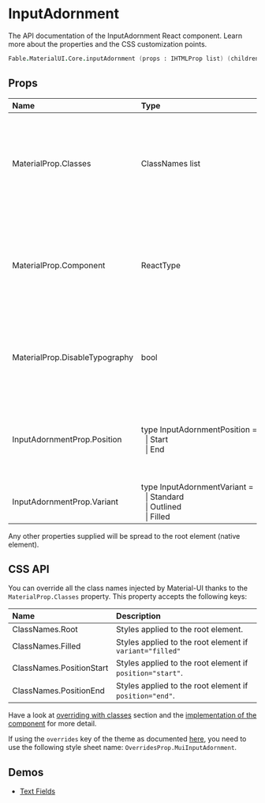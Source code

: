 # InputAdornment

<p class="description">The API documentation of the InputAdornment React component. Learn more about the properties and the CSS customization points.</p>

```fsharp
Fable.MaterialUI.Core.inputAdornment (props : IHTMLProp list) (children : ReactElement list) : ReactElement
```



## Props

| Name | Type | Default | Description |
|:-----|:-----|:--------|:------------|
| <span class="prop-name">MaterialProp.Classes</span> | <span class="prop-type">ClassNames list</span> |   | Override or extend the styles applied to the component.  See CSS API below for more details.  |
| <span class="prop-name">MaterialProp.Component</span> | <span class="prop-type">ReactType</span> | <span class="prop-default">"div"</span> | The component used for the root node. Either a string to use a DOM element or a component. |
| <span class="prop-name">MaterialProp.DisableTypography</span> | <span class="prop-type">bool</span> | <span class="prop-default">false</span> | If children is a string then disable wrapping in a Typography component. |
| <span class="prop-name">InputAdornmentProp.Position</span> | <span class="prop-type">type&nbsp;InputAdornmentPosition&nbsp;=<br>&nbsp;&nbsp;&#124;&nbsp;Start<br>&nbsp;&nbsp;&#124;&nbsp;End<br></span> |   | The position this adornment should appear relative to the `Input`. |
| <span class="prop-name">InputAdornmentProp.Variant</span> | <span class="prop-type">type&nbsp;InputAdornmentVariant&nbsp;=<br>&nbsp;&nbsp;&#124;&nbsp;Standard<br>&nbsp;&nbsp;&#124;&nbsp;Outlined<br>&nbsp;&nbsp;&#124;&nbsp;Filled<br></span> |   | The variant to use. |

Any other properties supplied will be spread to the root element (native element).

## CSS API

You can override all the class names injected by Material-UI thanks to the `MaterialProp.Classes` property.
This property accepts the following keys:


| Name | Description |
|:-----|:------------|
| <span class="prop-name">ClassNames.Root</span> | Styles applied to the root element.
| <span class="prop-name">ClassNames.Filled</span> | Styles applied to the root element if `variant="filled"`
| <span class="prop-name">ClassNames.PositionStart</span> | Styles applied to the root element if `position="start"`.
| <span class="prop-name">ClassNames.PositionEnd</span> | Styles applied to the root element if `position="end"`.

Have a look at [overriding with classes](#/customization/overrides) section
and the [implementation of the component](https://github.com/mui-org/material-ui/tree/master/packages/material-ui/src/InputAdornment/InputAdornment.js)
for more detail.

If using the `overrides` key of the theme as documented
[here](#/customization/themes),
you need to use the following style sheet name: `OverridesProp.MuiInputAdornment`.

## Demos

- [Text Fields](/demos/text-fields/)

